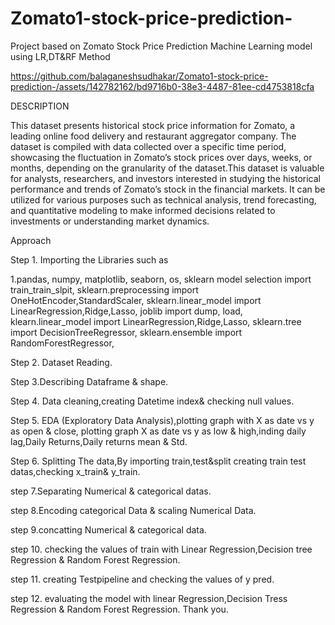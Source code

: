 # Zomato1-stock-price-prediction-
Project based on Zomato Stock Price Prediction Machine Learning model using LR,DT&amp;RF Method

https://github.com/balaganeshsudhakar/Zomato1-stock-price-prediction-/assets/142782162/bd9716b0-38e3-4487-81ee-cd4753818cfa

DESCRIPTION

This dataset presents historical stock price information for Zomato, a leading online food delivery and restaurant aggregator company. The dataset is compiled with data collected over a specific time period, showcasing the fluctuation in Zomato’s stock prices over days, weeks, or months, depending on the granularity of the dataset.This dataset is valuable for analysts, researchers, and investors interested in studying the historical performance and trends of Zomato’s stock in the financial markets. It can be utilized for various purposes such as technical analysis, trend forecasting, and quantitative modeling to make informed decisions related to investments or understanding market dynamics.

Approach

Step 1. Importing the Libraries such as

1.pandas,
numpy,
matplotlib,
seaborn,
os,
sklearn model selection import train_train_slpit,
sklearn.preprocessing import OneHotEncoder,StandardScaler,
sklearn.linear_model import LinearRegression,Ridge,Lasso,
joblib import dump, load,
klearn.linear_model import LinearRegression,Ridge,Lasso,
sklearn.tree import DecisionTreeRegressor,
sklearn.ensemble import RandomForestRegressor,

Step 2. Dataset Reading.

Step 3.Describing Dataframe & shape.

Step 4. Data cleaning,creating Datetime index& checking null values.

Step 5. EDA (Exploratory Data Analysis),plotting graph with X as date vs y as open & close,
plotting graph X as date vs y as low & high,inding daily lag,Daily Returns,Daily returns mean & Std.

Step 6. Splitting The data,By importing train,test&split creating train test datas,checking x_train& y_train.

step 7.Separating Numerical & categorical datas.

step 8.Encoding categorical Data & scaling Numerical Data.

step 9.concatting Numerical & categorical data.

step 10. checking the values of train with Linear Regression,Decision tree Regression & Random Forest Regression.

step 11. creating Testpipeline and checking the values of y pred.

step 12. evaluating the model with linear Regression,Decision Tress Regression & Random Forest Regression.
Thank you.
